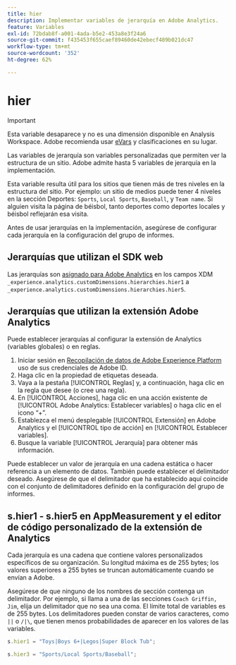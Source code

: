 ```yaml
---
title: hier
description: Implementar variables de jerarquía en Adobe Analytics.
feature: Variables
exl-id: 72bdab8f-a001-4ada-b5e2-453a8e3f24a6
source-git-commit: f435453f655caef89460de42ebecf489b021dc47
workflow-type: tm+mt
source-wordcount: '352'
ht-degree: 62%

---
```


# hier

>[!IMPORTANT]
>
>Esta variable desaparece y no es una dimensión disponible en Analysis Workspace. Adobe recomienda usar [eVars](evar.md) y clasificaciones en su lugar.

Las variables de jerarquía son variables personalizadas que permiten ver la estructura de un sitio. Adobe admite hasta 5 variables de jerarquía en la implementación.

Esta variable resulta útil para los sitios que tienen más de tres niveles en la estructura del sitio. Por ejemplo: un sitio de medios puede tener 4 niveles en la sección Deportes: `Sports`, `Local Sports`, `Baseball`, y `Team name`. Si alguien visita la página de béisbol, tanto deportes como deportes locales y béisbol reflejarán esa visita.

Antes de usar jerarquías en la implementación, asegúrese de configurar cada jerarquía en la configuración del grupo de informes.

## Jerarquías que utilizan el SDK web

Las jerarquías son [asignado para Adobe Analytics](https://experienceleague.adobe.com/docs/analytics/implementation/aep-edge/variable-mapping.html?lang=es) en los campos XDM `_experience.analytics.customDimensions.hierarchies.hier1` a `_experience.analytics.customDimensions.hierarchies.hier5`.

## Jerarquías que utilizan la extensión Adobe Analytics

Puede establecer jerarquías al configurar la extensión de Analytics (variables globales) o en reglas.

1. Iniciar sesión en [Recopilación de datos de Adobe Experience Platform](https://experience.adobe.com/data-collection) uso de sus credenciales de Adobe ID.
2. Haga clic en la propiedad de etiquetas deseada.
3. Vaya a la pestaña [!UICONTROL Reglas] y, a continuación, haga clic en la regla que desee (o cree una regla).
4. En [!UICONTROL Acciones], haga clic en una acción existente de [!UICONTROL Adobe Analytics: Establecer variables] o haga clic en el icono “+”.
5. Establezca el menú desplegable [!UICONTROL Extensión] en Adobe Analytics y el [!UICONTROL tipo de acción] en [!UICONTROL Establecer variables].
6. Busque la variable [!UICONTROL Jerarquía] para obtener más información.

Puede establecer un valor de jerarquía en una cadena estática o hacer referencia a un elemento de datos. También puede establecer el delimitador deseado. Asegúrese de que el delimitador que ha establecido aquí coincide con el conjunto de delimitadores definido en la configuración del grupo de informes.

## s.hier1 - s.hier5 en AppMeasurement y el editor de código personalizado de la extensión de Analytics

Cada jerarquía es una cadena que contiene valores personalizados específicos de su organización. Su longitud máxima es de 255 bytes; los valores superiores a 255 bytes se truncan automáticamente cuando se envían a Adobe.

Asegúrese de que ninguno de los nombres de sección contenga un delimitador. Por ejemplo, si llama a una de las secciones `Coach Griffin, Jim`, elija un delimitador que no sea una coma. El límite total de variables es de 255 bytes. Los delimitadores pueden constar de varios caracteres, como `||` o `/|\`, que tienen menos probabilidades de aparecer en los valores de las variables.

```js
s.hier1 = "Toys|Boys 6+|Legos|Super Block Tub";

s.hier3 = "Sports/Local Sports/Baseball";
```
